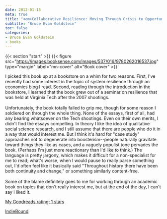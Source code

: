 ```yaml
---
date: 2012-01-15
meta: true
title: "<em>Collaborative Resilience: Moving Through Crisis to Opportunity</em>"
subtitle: "Bruce Evan Goldstein"
toc: false
categories:
- Bruce Evan Goldstein
- books
---
```


{{< section "start" >}}
{{< figure src="https://images.booksense.com/images/537/016/9780262016537.jpg" type="margin" label="mn-cover" alt="Book cover" >}}

I picked this book up at a bookstore on a whim for two reasons. First, I've recently had some interest in the topic of system resilience through an economics blog I read. Second, reading through the introduction in the bookstore, I learned that the book grew out of a seminar on resilience that was held at Virginia Tech after the 2007 shootings. <br /><br />Unfortunately, the book totally failed to grip me, though for some reason I soldiered on through the whole thing. None of the essays, first of all, had any bearing whatsoever on the Tech shootings. Even on their own merits, I didn't find the essays compelling. In theory I like the idea of qualitative social science research, and I still assume that there are people who do it in a way that would interest me. But I think it's hard for "case study" approaches not to degenerate into boosterism--people naturally gravitate toward things they like as cases, and a vaguely populist tone pervades the book. (Perhaps I'm just more reactionary than I'd like to think.) The language is pretty jargony, which makes it difficult for a non-specialist for me to read; what's worse, when I would pause to really parse something out, I'd often feel like it basically said "Throughout history there have been both continuity and change," or something similarly content-free.<br /><br />Some of the blame definitely goes to me for working through an academic book on topics that don't really interest me, but at the end of the day, I can't say I liked it.

[My Goodreads rating: 1 stars](https://www.goodreads.com/review/show/247891368)  

[IndieBound](https://www.indiebound.org/book/9780262016537)
